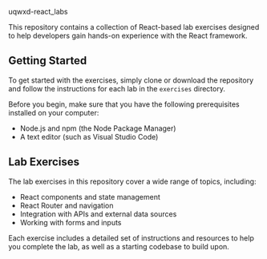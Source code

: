 uqwxd-react_labs

This repository contains a collection of React-based lab exercises designed to help developers gain hands-on experience with the React framework.

## Getting Started

To get started with the exercises, simply clone or download the repository and follow the instructions for each lab in the `exercises` directory.

Before you begin, make sure that you have the following prerequisites installed on your computer:

- Node.js and npm (the Node Package Manager)
- A text editor (such as Visual Studio Code)

## Lab Exercises

The lab exercises in this repository cover a wide range of topics, including:

- React components and state management
- React Router and navigation
- Integration with APIs and external data sources
- Working with forms and inputs

Each exercise includes a detailed set of instructions and resources to help you complete the lab, as well as a starting codebase to build upon.
